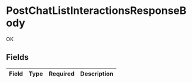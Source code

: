 # PostChatListInteractionsResponseBody

OK


## Fields

| Field       | Type        | Required    | Description |
| ----------- | ----------- | ----------- | ----------- |